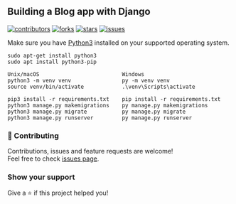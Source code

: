 ## Building a Blog app with Django

[![contributors](https://img.shields.io/github/contributors/gavincapriola/django-blog)](https://github.com/gavincapriola/django-blog/graphs/contributors)
[![forks](https://img.shields.io/github/forks/gavincapriola/django-blog)](https://github.com/gavincapriola/django-blog/fork)
[![stars](https://img.shields.io/github/stars/gavincapriola/django-blog)](https://github.com/gavincapriola/django-blog/stargazers)
[![issues](https://img.shields.io/github/issues/gavincapriola/django-blog)](https://github.com/gavincapriola/django-blog/issues)

Make sure you have [Python3](https://www.python.org/download/) installed on your supported operating system.

```shell
sudo apt-get install python3
sudo apt install python3-pip

Unix/macOS                          Windows
python3 -m venv venv                py -m venv venv
source venv/bin/activate            .\venv\Scripts\activate

pip3 install -r requirements.txt    pip install -r requirements.txt
python3 manage.py makemigrations    py manage.py makemigrations
python3 manage.py migrate           py manage.py migrate
python3 manage.py runserver         py manage.py runserver
```

### :handshake: Contributing

Contributions, issues and feature requests are welcome!<br />Feel free to check [issues page](https://github.com/gavincapriola/django-blog/issues).

### Show your support

Give a :star: if this project helped you!
